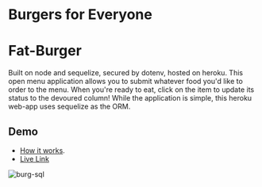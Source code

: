 # Burgers for Everyone

# Fat-Burger
Built on node and sequelize, secured by dotenv, hosted on heroku. This open menu application allows you to submit whatever food you'd like to order to the menu. When you're ready to eat, click on the item to update its status to the devoured column! While the application is simple, this heroku web-app uses sequelize as the ORM.

## Demo
* [How it works](https://youtu.be/msvdn95x9OM).
* [Live Link](https://open-menu-sequel.herokuapp.com/)

![burg-sql](https://user-images.githubusercontent.com/16119635/63815712-a3b2ce00-c903-11e9-970f-90441508d136.png)

